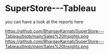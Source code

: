 # SuperStore---Tableau

you can have a look at the reports here

https://github.com/BhargavKarnati/SuperStore---Tableau/blob/main/Sales%20Insights.png
https://github.com/BhargavKarnati/SuperStore---Tableau/blob/main/Sales%20Insights.png
